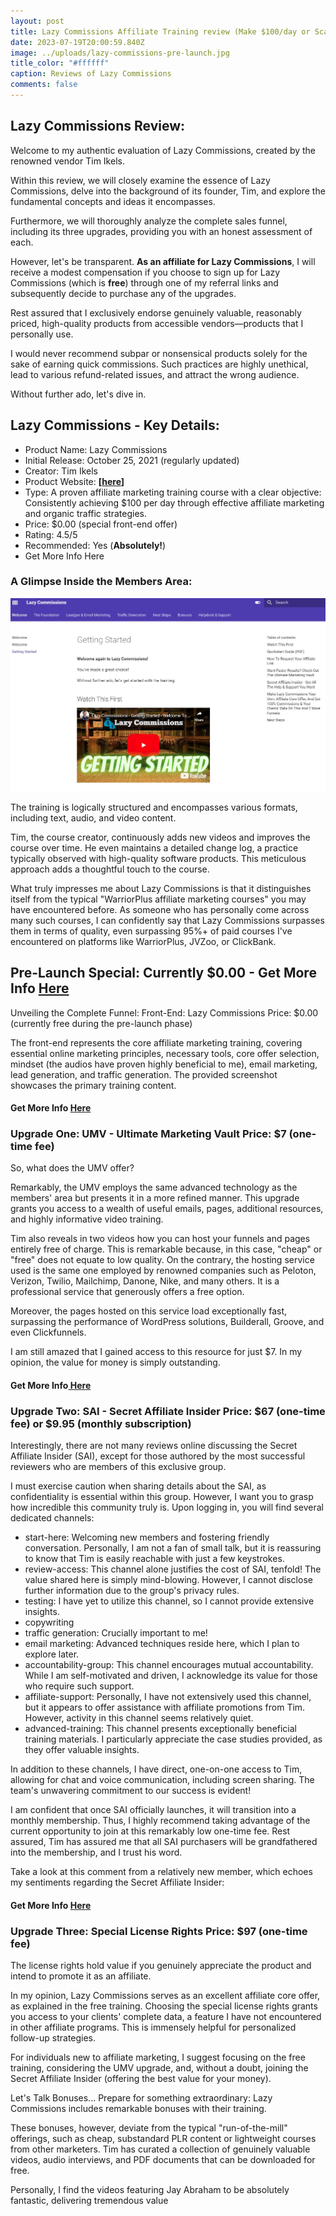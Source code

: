 ```yaml
---
layout: post
title: Lazy Commissions Affiliate Training review (Make $100/day or Scam)
date: 2023-07-19T20:00:59.840Z
image: ../uploads/lazy-commissions-pre-launch.jpg
title_color: "#ffffff"
caption: Reviews of Lazy Commissions
comments: false
---
```

## **Lazy Commissions Review:**

Welcome to my authentic evaluation of Lazy Commissions, created by the renowned vendor Tim Ikels.

Within this review, we will closely examine the essence of Lazy Commissions, delve into the background of its founder, Tim, and explore the fundamental concepts and ideas it encompasses.

Furthermore, we will thoroughly analyze the complete sales funnel, including its three upgrades, providing you with an honest assessment of each.

However, let's be transparent. **As an affiliate for Lazy Commissions**, I will receive a modest compensation if you choose to sign up for Lazy Commissions (which is **free**) through one of my referral links and subsequently decide to purchase any of the upgrades.

Rest assured that I exclusively endorse genuinely valuable, reasonably priced, high-quality products from accessible vendors—products that I personally use.

I would never recommend subpar or nonsensical products solely for the sake of earning quick commissions. Such practices are highly unethical, lead to various refund-related issues, and attract the wrong audience.

Without further ado, let's dive in.

## Lazy Commissions - Key Details:

* Product Name: Lazy Commissions
* Initial Release: October 25, 2021 (regularly updated)
* Creator: Tim Ikels
* Product Website: **[[here](https://warriorplus.com/o2/a/ztq0qv/0)]**
* Type: A proven affiliate marketing training course with a clear objective: Consistently achieving $100 per day through effective affiliate marketing and organic traffic strategies.
* Price: $0.00 (special front-end offer)
* Rating: 4.5/5
* Recommended: Yes (**Absolutely!**)
* Get More Info Here

### A Glimpse Inside the Members Area:

![Lazy commission members area](../uploads/lazy-commissios-members-area.jpg "Lazy commission members area")

The training is logically structured and encompasses various formats, including text, audio, and video content.

Tim, the course creator, continuously adds new videos and improves the course over time. He even maintains a detailed change log, a practice typically observed with high-quality software products. This meticulous approach adds a thoughtful touch to the course.

What truly impresses me about Lazy Commissions is that it distinguishes itself from the typical "WarriorPlus affiliate marketing courses" you may have encountered before. As someone who has personally come across many such courses, I can confidently say that Lazy Commissions surpasses them in terms of quality, even surpassing 95%+ of paid courses I've encountered on platforms like WarriorPlus, JVZoo, or ClickBank.

## Pre-Launch Special: Currently $0.00 - Get More Info [Here](https://warriorplus.com/o2/a/ztq0qv/0)

Unveiling the Complete Funnel: Front-End: Lazy Commissions Price: $0.00 (currently free during the pre-launch phase)

The front-end represents the core affiliate marketing training, covering essential online marketing principles, necessary tools, core offer selection, mindset (the audios have proven highly beneficial to me), email marketing, lead generation, and traffic generation. The provided screenshot showcases the primary training content.

#### Get More Info [Here](https://warriorplus.com/o2/a/ztq0qv/0)

### Upgrade One: UMV - Ultimate Marketing Vault Price: $7 (one-time fee)

So, what does the UMV offer?

Remarkably, the UMV employs the same advanced technology as the members' area but presents it in a more refined manner. This upgrade grants you access to a wealth of useful emails, pages, additional resources, and highly informative video training.

Tim also reveals in two videos how you can host your funnels and pages entirely free of charge. This is remarkable because, in this case, "cheap" or "free" does not equate to low quality. On the contrary, the hosting service used is the same one employed by renowned companies such as Peloton, Verizon, Twilio, Mailchimp, Danone, Nike, and many others. It is a professional service that generously offers a free option.

Moreover, the pages hosted on this service load exceptionally fast, surpassing the performance of WordPress solutions, Builderall, Groove, and even Clickfunnels.

I am still amazed that I gained access to this resource for just $7. In my opinion, the value for money is simply outstanding.

#### Get More Info[ Here](https://warriorplus.com/o2/a/ztq0qv/0)

### Upgrade Two: SAI - Secret Affiliate Insider Price: $67 (one-time fee) or $9.95 (monthly subscription)

Interestingly, there are not many reviews online discussing the Secret Affiliate Insider (SAI), except for those authored by the most successful reviewers who are members of this exclusive group.

I must exercise caution when sharing details about the SAI, as confidentiality is essential within this group. However, I want you to grasp how incredible this community truly is. Upon logging in, you will find several dedicated channels:

* start-here: Welcoming new members and fostering friendly conversation. Personally, I am not a fan of small talk, but it is reassuring to know that Tim is easily reachable with just a few keystrokes.
* review-access: This channel alone justifies the cost of SAI, tenfold! The value shared here is simply mind-blowing. However, I cannot disclose further information due to the group's privacy rules.
* testing: I have yet to utilize this channel, so I cannot provide extensive insights.
* copywriting
* traffic generation: Crucially important to me!
* email marketing: Advanced techniques reside here, which I plan to explore later.
* accountability-group: This channel encourages mutual accountability. While I am self-motivated and driven, I acknowledge its value for those who require such support.
* affiliate-support: Personally, I have not extensively used this channel, but it appears to offer assistance with affiliate promotions from Tim. However, activity in this channel seems relatively quiet.
* advanced-training: This channel presents exceptionally beneficial training materials. I particularly appreciate the case studies provided, as they offer valuable insights.

In addition to these channels, I have direct, one-on-one access to Tim, allowing for chat and voice communication, including screen sharing. The team's unwavering commitment to our success is evident!

I am confident that once SAI officially launches, it will transition into a monthly membership. Thus, I highly recommend taking advantage of the current opportunity to join at this remarkably low one-time fee. Rest assured, Tim has assured me that all SAI purchasers will be grandfathered into the membership, and I trust his word.

Take a look at this comment from a relatively new member, which echoes my sentiments regarding the Secret Affiliate Insider:

#### Get More Info [Here](https://warriorplus.com/o2/a/ztq0qv/0)

### Upgrade Three: Special License Rights Price: $97 (one-time fee)

The license rights hold value if you genuinely appreciate the product and intend to promote it as an affiliate.

In my opinion, Lazy Commissions serves as an excellent affiliate core offer, as explained in the free training. Choosing the special license rights grants you access to your clients' complete data, a feature I have not encountered in other affiliate programs. This is immensely helpful for personalized follow-up strategies.

For individuals new to affiliate marketing, I suggest focusing on the free training, considering the UMV upgrade, and, without a doubt, joining the Secret Affiliate Insider (offering the best value for your money).

Let's Talk Bonuses... Prepare for something extraordinary: Lazy Commissions includes remarkable bonuses with their training.

These bonuses, however, deviate from the typical "run-of-the-mill" offerings, such as cheap, substandard PLR content or lightweight courses from other marketers. Tim has curated a collection of genuinely valuable videos, audio interviews, and PDF documents that can be downloaded for free.

Personally, I find the videos featuring Jay Abraham to be absolutely fantastic, delivering tremendous value